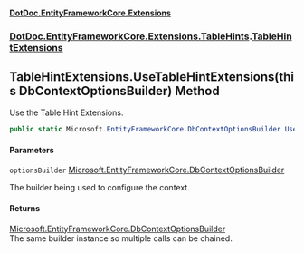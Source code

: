 #### [DotDoc\.EntityFrameworkCore\.Extensions](Home.md 'Home')
### [DotDoc\.EntityFrameworkCore\.Extensions\.TableHints](DotDoc.EntityFrameworkCore.Extensions.TableHints.md 'DotDoc\.EntityFrameworkCore\.Extensions\.TableHints').[TableHintExtensions](TableHintExtensions.md 'DotDoc\.EntityFrameworkCore\.Extensions\.TableHints\.TableHintExtensions')

## TableHintExtensions\.UseTableHintExtensions\(this DbContextOptionsBuilder\) Method

Use the Table Hint Extensions\.

```csharp
public static Microsoft.EntityFrameworkCore.DbContextOptionsBuilder UseTableHintExtensions(this Microsoft.EntityFrameworkCore.DbContextOptionsBuilder optionsBuilder);
```
#### Parameters

<a name='DotDoc.EntityFrameworkCore.Extensions.TableHints.TableHintExtensions.UseTableHintExtensions(thisMicrosoft.EntityFrameworkCore.DbContextOptionsBuilder).optionsBuilder'></a>

`optionsBuilder` [Microsoft\.EntityFrameworkCore\.DbContextOptionsBuilder](https://learn.microsoft.com/en-us/dotnet/api/microsoft.entityframeworkcore.dbcontextoptionsbuilder 'Microsoft\.EntityFrameworkCore\.DbContextOptionsBuilder')

The builder being used to configure the context\.

#### Returns
[Microsoft\.EntityFrameworkCore\.DbContextOptionsBuilder](https://learn.microsoft.com/en-us/dotnet/api/microsoft.entityframeworkcore.dbcontextoptionsbuilder 'Microsoft\.EntityFrameworkCore\.DbContextOptionsBuilder')  
The same builder instance so multiple calls can be chained\.